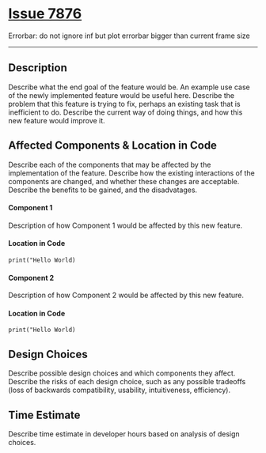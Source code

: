 # [Issue 7876](https://github.com/matplotlib/matplotlib/issues/7876) #

Errorbar: do not ignore inf but plot errorbar bigger than current frame size

----------------------------------------------------

## Description

Describe what the end goal of the feature would be. An example use case of the newly implemented feature would be useful here. Describe the problem that this feature is trying to fix, perhaps an existing task that is inefficient to do. Describe the current way of doing things, and how this new feature would improve it.

## Affected Components & Location in Code

Describe each of the components that may be affected by the implementation of the feature. Describe how the existing interactions of the components are changed, and whether these changes are acceptable. Describe the benefits to be gained, and the disadvatages.

#### Component 1 ####

Description of how Component 1 would be affected by this new feature.

#### Location in Code ####

```
print("Hello World)
```

#### Component 2 ####

Description of how Component 2 would be affected by this new feature.

#### Location in Code ####

```
print("Hello World)
```

## Design Choices

Describe possible design choices and which components they affect. Describe the risks of each design choice, such as any possible tradeoffs (loss of backwards compatibility, usability, intuitiveness, efficiency).

## Time Estimate

Describe time estimate in developer hours based on analysis of design choices.
